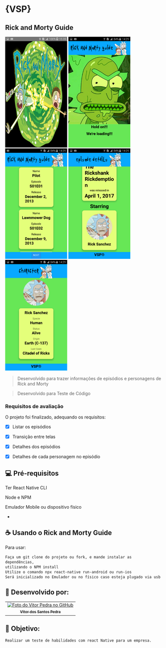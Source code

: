 # {VSP}
## Rick and Morty Guide

<img src="./TesteReactNative/screenshot1.png" alt="Imagem tela inicial" style="width:200px;">
<img src="./TesteReactNative/screenshot2.png" alt="Imagem tela de descrição" style="width:200px;">
<img src="./TesteReactNative/screenshot3.png" alt="Imagem descrição personagem" style="width:200px;">
<img src="./TesteReactNative/screenshot4.png" alt="Imagem descrição personagem" style="width:200px;">
<img src="./TesteReactNative/screenshot5.png" alt="Imagem descrição personagem" style="width:200px;">



> Desenvolvido para trazer informações de episódios e personagens de Rick and Morty 

> Desenvolvido para Teste de Código


### Requisitos de avaliação

O projeto foi finalizado, adequando os requisitos:

- [x] Listar os episódios
- [x] Transição entre telas
- [x] Detalhes dos episódios
- [x] Detalhes de cada personagem no episódio




## 💻 Pré-requisitos


  Ter React Native CLI
  
  Node e NPM 
  
  Emulador Mobile ou dispositivo físico
  
 -



## ☕ Usando o Rick and Morty Guide

Para usar:

```
Faça um git clone do projeto ou fork, e mande instalar as dependências,
utilizando o NPM install
Utilize o comando npx react-native run-android ou run-ios
Será inicializado no Emulador ou no físico caso esteja plugado via usb
```




## 🤝 Desenvolvido por:

<table>
  <tr>
    <td align="center">
      <a href="#">
        <img src="https://pt.gravatar.com/avatar/f0a681d3c89a0d7051ad5519d053b9e3" width="100px;" alt="Foto do Vitor Pedra no GitHub"/><br>
        <sub>
          <b>Vitor dos Santos Pedra</b>
        </sub>
      </a>
    </td>
  </tr>
</table>



## 🤝 Objetivo:

```
Realizar um teste de habilidades com react Native para um empresa.
```
